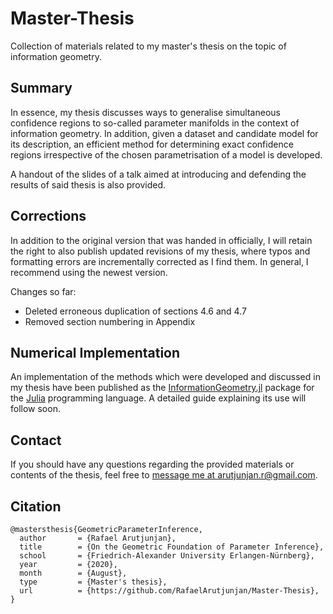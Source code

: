 # Master-Thesis
Collection of materials related to my master's thesis on the topic of information geometry.


Summary
-------
In essence, my thesis discusses ways to generalise simultaneous confidence regions to so-called parameter manifolds in the context of information geometry. In addition, given a dataset and candidate model for its description, an efficient method for determining exact confidence regions irrespective of the chosen parametrisation of a model is developed.

A handout of the slides of a talk aimed at introducing and defending the results of said thesis is also provided.


Corrections
-----------
In addition to the original version that was handed in officially, I will retain the right to also publish updated revisions of my thesis, where typos and formatting errors are incrementally corrected as I find them. In general, I recommend using the newest version.

Changes so far:
* Deleted erroneous duplication of sections 4.6 and 4.7
* Removed section numbering in Appendix


## Numerical Implementation
An implementation of the methods which were developed and discussed in my thesis have been published as the [InformationGeometry.jl](https://github.com/RafaelArutjunjan/InformationGeometry.jl) package for the [Julia](https://github.com/JuliaLang/julia) programming language. A detailed guide explaining its use will follow soon.


Contact
-------
If you should have any questions regarding the provided materials or contents of the thesis, feel free to [message me at arutjunjan.r@gmail.com](mailto:arutjunjan.r@gmail.com?subject=[GitHub]%20Master-Thesis).


Citation
--------
```
@mastersthesis{GeometricParameterInference,
  author       = {Rafael Arutjunjan},
  title        = {On the Geometric Foundation of Parameter Inference},
  school       = {Friedrich-Alexander University Erlangen-Nürnberg},
  year         = {2020},
  month        = {August},
  type         = {Master's thesis},
  url          = {https://github.com/RafaelArutjunjan/Master-Thesis},
}
```
